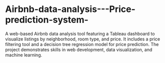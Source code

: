 # Airbnb-data-analysis---Price-prediction-system-
A web-based Airbnb data analysis tool featuring a Tableau dashboard to visualize listings by neighborhood, room type, and price. It includes a price filtering tool and a decision tree regression model for price prediction. The project demonstrates skills in web development, data visualization, and machine learning.
